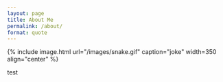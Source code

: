 ```yaml
---
layout: page
title: About Me
permalink: /about/
format: quote
---
```


{% include image.html url="/images/snake.gif" caption="joke" width=350 align="center" %}

test